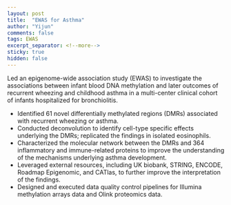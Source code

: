 ```yaml
---
layout: post
title:  "EWAS for Asthma"
author: "Yijun"
comments: false
tags: EWAS
excerpt_separator: <!--more-->
sticky: true
hidden: false
---
```


Led an epigenome-wide association study (EWAS) to investigate the associations between infant blood DNA methylation and later outcomes of recurrent wheezing and childhood asthma in a multi-center clinical cohort of infants hospitalized for bronchiolitis.
- Identified 61 novel differentially methylated regions (DMRs) associated with recurrent wheezing or asthma.
- Conducted deconvolution to identify cell-type specific effects underlying the DMRs; replicated the findings in isolated eosinophils. 
- Characterized the molecular network between the DMRs and 364 inflammatory and immune-related proteins to improve the understanding of the mechanisms underlying asthma development.
- Leveraged external resources, including UK biobank, STRING, ENCODE, Roadmap Epigenomic, and CATlas, to further improve the interpretation of the findings.
- Designed and executed data quality control pipelines for Illumina methylation arrays data and Olink proteomics data.
